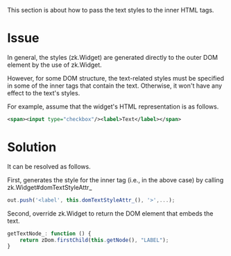 This section is about how to pass the text styles to the inner HTML
tags.

# Issue

In general, the styles
(<javadoc directory="jsdoc" method="setStyle(_global_.String)">zk.Widget</javadoc>)
are generated directly to the outer DOM element by the use of
<javadoc directory="jsdoc" method="domAttrs_(_global_.Map)">zk.Widget</javadoc>.

However, for some DOM structure, the text-related styles must be
specified in some of the inner tags that contain the text. Otherwise, it
won't have any effect to the text's styles.

For example, assume that the widget's HTML representation is as follows.

```xml
<span><input type="checkbox"/><label>Text</label></span>
```

# Solution

It can be resolved as follows.

First, generates the style for the inner tag (i.e., <label> in the above
case) by calling zk.Widget#domTextStyleAttr\_

```javascript
out.push('<label', this.domTextStyleAttr_(), '>',...);
```

Second, override
<javadoc directory="jsdoc" method="getTextNode_()">zk.Widget</javadoc>
to return the DOM element that embeds the text.

```javascript
getTextNode_: function () {
    return zDom.firstChild(this.getNode(), "LABEL");
}
```


